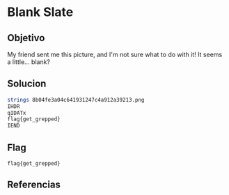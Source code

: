 # Blank Slate

## Objetivo
My friend sent me this picture, and I'm not sure what to do with it! It seems a little... blank?

## Solucion
```bash
strings 8b04fe3a04c641931247c4a912a39213.png 
IHDR
qIDATx
flag{get_grepped}
IEND
```

## Flag
```flag{get_grepped}```

## Referencias

